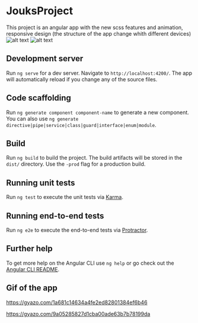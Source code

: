 # JouksProject

This project is an angular app with the new scss features and animation, responsive design (the structure of the app change whith different devices)
![alt text](https://i.gyazo.com/1a681c14634a4fe2ed82801384ef6b46.gif)
![alt text](https://i.gyazo.com/e982fd24bdc394bd356c79b0bd727638.gif)
## Development server

Run `ng serve` for a dev server. Navigate to `http://localhost:4200/`. The app will automatically reload if you change any of the source files.

## Code scaffolding

Run `ng generate component component-name` to generate a new component. You can also use `ng generate directive|pipe|service|class|guard|interface|enum|module`.

## Build

Run `ng build` to build the project. The build artifacts will be stored in the `dist/` directory. Use the `-prod` flag for a production build.

## Running unit tests

Run `ng test` to execute the unit tests via [Karma](https://karma-runner.github.io).

## Running end-to-end tests

Run `ng e2e` to execute the end-to-end tests via [Protractor](http://www.protractortest.org/).

## Further help

To get more help on the Angular CLI use `ng help` or go check out the [Angular CLI README](https://github.com/angular/angular-cli/blob/master/README.md).

## Gif of the app

https://gyazo.com/1a681c14634a4fe2ed82801384ef6b46

https://gyazo.com/9a05285827d1cba00ade63b7b78199da
